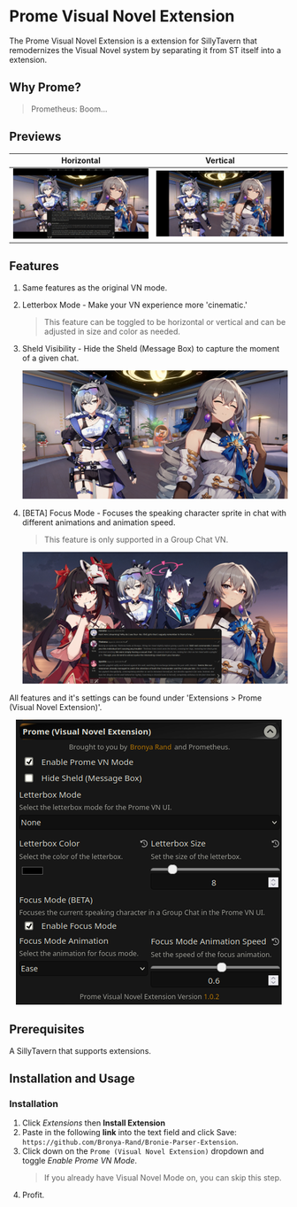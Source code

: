 # Prome Visual Novel Extension

The Prome Visual Novel Extension is a extension for SillyTavern that remodernizes the Visual Novel system by separating it from ST itself into a extension.

## Why Prome?
> Prometheus: Boom...

## Previews

| Horizontal | Vertical |
| :--------: | :------: |
| ![horizontal.png](./.github/horizontal.png) | ![vertical.png](./.github/vertical.png) | 

## Features

1. Same features as the original VN mode.
2. Letterbox Mode - Make your VN experience more 'cinematic.'
   > This feature can be toggled to be horizontal or vertical and can be adjusted in size and color as needed.

3. Sheld Visibility - Hide the Sheld (Message Box) to capture the moment of a given chat.
   <center>
    <img src="./.github/sheld_hide.png"/>
   </center>
4. [BETA] Focus Mode - Focuses the speaking character sprite in chat with different animations and animation speed.
   > This feature is only supported in a Group Chat VN.
   <center>
    <img src="./.github/focus-mode.png"/>
   </center>

All features and it's settings can be found under 'Extensions > Prome (Visual Novel Extension)'.
   <center>
    <img src="./.github/settings.png"/>
   </center>

## Prerequisites

A SillyTavern that supports extensions.

## Installation and Usage

### Installation

1. Click _Extensions_ then **Install Extension**
2. Paste in the following **link** into the text field and click Save: `https://github.com/Bronya-Rand/Bronie-Parser-Extension`.
3. Click down on the `Prome (Visual Novel Extension)` dropdown and toggle *Enable Prome VN Mode*.
   > If you already have Visual Novel Mode on, you can skip this step.
4. Profit.

